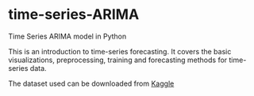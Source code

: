 # time-series-ARIMA
Time Series ARIMA model in Python

This is an introduction to time-series forecasting. It covers the basic visualizations, preprocessing, training and forecasting methods for time-series data.

The dataset used can be downloaded from [Kaggle](https://medium.com/r/?url=https%3A%2F%2Fwww.kaggle.com%2Fdatasets%2Froopahegde%2Fcryptocurrency-timeseries-2020)
